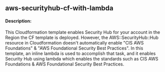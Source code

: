 ## aws-securityhub-cf-with-lambda

#### Description:  
<p> This Cloudformation template enables Security Hub for your account in the Region the CF template is deployed.
However, the AWS::SecurityHub::Hub resource in Cloudformation doesn't automatically enable "CIS AWS Foundations" & "AWS Foundational Security Best Practices".
In this template, an inline lambda is used to accomplish that task, and it enables Security Hub using lambda which enables the standards such as CIS AWS Foundations & AWS Foundational Security Best Practices. </p>
